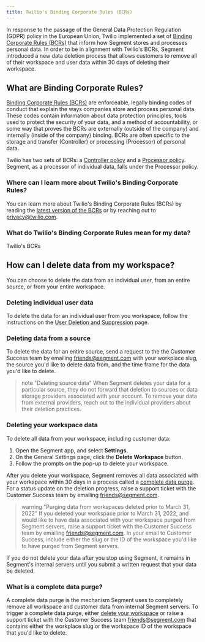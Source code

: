 ```yaml
---
title: Twilio's Binding Corporate Rules (BCRs)
---
```


In response to the passage of the General Data Protection Regulation (GDPR) policy in the European Union, Twilio implemented a set of [Binding Corporate Rules (BCRs)](https://www.twilio.com/legal/binding-corporate-rules) that inform how Segment stores and processes personal data. In order to be in alignment with Twilio's BCRs, Segment introduced a new data deletion process that allows customers to remove all of their workspace and user data within 30 days of deleting their workspace. 

## What are Binding Corporate Rules?

[Binding Corporate Rules (BCRs)](https://ec.europa.eu/info/law/law-topic/data-protection/international-dimension-data-protection/binding-corporate-rules-bcr_en) are enforceable, legally binding codes of conduct that explain the ways companies store and process personal data. These codes contain information about data protection principles, tools used to protect the security of your data, and a method of accountability, or some way that proves the BCRs are externally (outside of the company) and internally (inside of the company) binding.  BCRs are often specific to the storage and transfer (Controller) or processing (Processor) of personal data. 

Twilio has two sets of BCRs: a [Controller policy](https://www.twilio.com/legal/bcr/controller) and a [Processor policy](https://www.twilio.com/legal/bcr/processor). Segment, as a processor of individual data, falls under the Processor policy.

### Where can I learn more about Twilio's Binding Corporate Rules?
 
You can learn more about Twilio's Binding Corporate Rules (BCRs) by reading the [latest version of the BCRs](https://www.twilio.com/legal/bcr) or by reaching out to privacy@twilio.com.

### What do Twilio's Binding Corporate Rules mean for my data?

<!-- complete thjis section-->

Twilio's BCRs

## How can I delete data from my workspace?

You can choose to delete the data from an individual user, from an entire source, or from your entire workspace. 

### Deleting individual user data
To delete the data for an individual user from you workspace, follow the instructions on the [User Deletion and Suppression](/docs/privacy/user-deletion-and-suppression) page.

### Deleting data from a source
To delete the data for an entire source, send a request to the the Customer Success team by emailing [friends@segment.com](mailto:friends@segment.com) with your workplace slug, the source you'd like to delete data from, and the time frame for the data you'd like to delete. 

> note "Deleting source data"
> When Segment deletes your data for a particular source, they do not forward that deletion to sources or data storage providers associated with your account. To remove your data from external providers, reach out to the individual providers about their deletion practices. 

### Deleting your workspace data

To delete all data from your workspace, including customer data:

1. Open the Segment app, and select **Settings.**
2. On the General Settings page, click the **Delete Workspace** button. 
3. Follow the prompts on the pop-up to delete your workspace. 

After you delete your workspace, Segment removes all data associated with your workspace within 30 days in a process called a [complete data purge](#what-is-a-complete-data-purge). For a status update on the deletion progress, raise a support ticket with the Customer Success team by emailing [friends@segment.com](mailto:friends@segment.com).

> warning "Purging data from workspaces deleted prior to March 31, 2022"
> If you deleted your workspace prior to March 31, 2022, and would like to have data associated with your workspace purged from Segment servers, raise a support ticket with the Customer Success team by emailing [friends@segment.com](mailto:friends@segment.com). In your email to Customer Success, include either the slug or the ID of the workspace you'd like to have purged from Segment servers. 

If you do not delete your data after you stop using Segment, it remains in Segment's internal servers until you submit a written request that your data be deleted. 

### What is a complete data purge?

A complete data purge is the mechanism Segment uses to completely remove all workspace and customer data from internal Segment servers. To trigger a complete data purge, either [delete your workspace](#how-can-i-delete-data-from-my-workspace) or raise a support ticket with the Customer Success team [friends@segment.com](mailto:friends@segment.com) that contains either the workplace slug or the workspace ID of the workspace that you'd like to delete.
